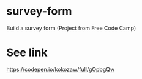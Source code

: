 # survey-form
Build a survey form (Project from Free Code Camp)
# See link
https://codepen.io/kokozaw/full/gOpbgQw
